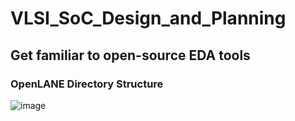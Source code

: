 # VLSI_SoC_Design_and_Planning
## Get familiar to open-source EDA tools
### OpenLANE Directory Structure 
![image](https://github.com/JagadeeshJ17/VLSI_SoC_Design_and_Planning/assets/159161730/6efd29c4-ffed-4abc-ba85-81fa1450ded5)

